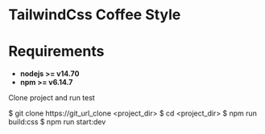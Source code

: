 # TailwindCss Coffee Style

# Requirements

* **nodejs >= v14.70**
* **npm >= v6.14.7**

Clone project and run test

$ git clone https://git_url_clone <project_dir>
$ cd <project_dir>
$ npm run build:css
$ npm run start:dev